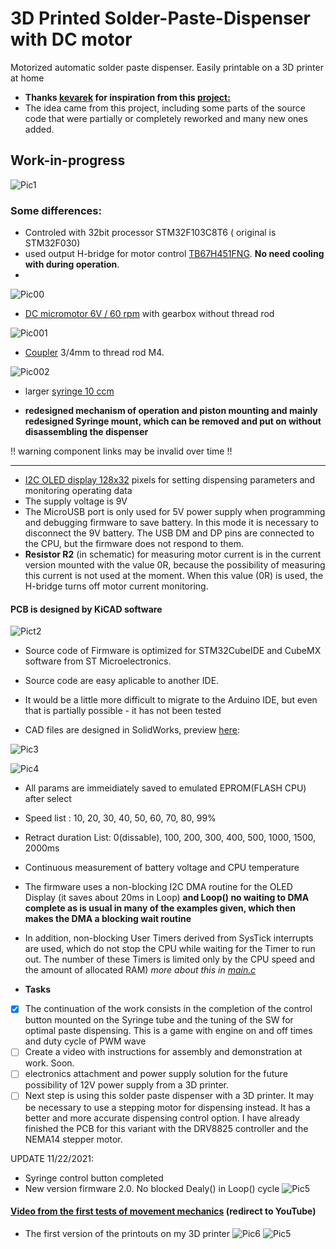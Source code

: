 # 3D Printed Solder-Paste-Dispenser with DC motor
Motorized automatic solder paste dispenser. Easily printable on a 3D printer at home
+ **Thanks [kevarek](https://hackaday.io/Kevarek) for inspiration from this [project:](https://hackaday.io/project/169748-low-cost-solder-paste-dispenser)**
+ The idea came from this project, including some parts of the source code that were partially or completely reworked and many new ones added. 

## __Work-in-progress__

![Pic1](images/IMG_20211109_155602.jpg)


### Some differences:

+ Controled with 32bit processor STM32F103C8T6 ( original is STM32F030)
+ used output H-bridge for motor control [TB67H451FNG](https://www.aliexpress.com/item/1005001738294266.html?spm=a2g0s.9042311.0.0.27424c4dVMVyey). **No need cooling with during operation**.
+ 
![Pic00](images/DCMotor6V.png)
+ [DC micromotor 6V / 60 rpm](https://www.aliexpress.com/item/33022320164.html?spm=a2g0s.9042311.0.0.266b4c4dmW3uVV) with gearbox without thread rod 

![Pic001](images/Coupler.png)
+ [Coupler](https://www.aliexpress.com/item/1005002015620915.html?spm=a2g0s.9042311.0.0.266b4c4dmW3uVV) 3/4mm to thread rod M4.
 
![Pic002](images/Syringe.png)
+ larger [syringe 10 ccm](https://www.aliexpress.com/item/10000092421369.html?spm=a2g0s.9042311.0.0.27424c4dw27aah)

+ **redesigned mechanism of operation and piston mounting and mainly redesigned Syringe mount, which can be removed and put on without disassembling the dispenser**




!! warning component links may be invalid over time !!

----------------------------------------------------------------------


+ [I2C OLED display 128x32](https://www.aliexpress.com/item/32879702750.html?spm=a2g0s.9042311.0.0.27424c4d1LUqwi) pixels for setting dispensing parameters and monitoring operating data
+ The supply voltage is 9V
+ The MicroUSB port is only used for 5V power supply when programming and debugging firmware to save battery. In this mode it is necessary to disconnect the 9V battery. The USB DM and DP pins are connected to the CPU, but the firmware does not respond to them. 
+ **Resistor R2** (in schematic) for measuring motor current is in the current version mounted with the value 0R, because the possibility of measuring this current is not used at the moment. When this value (0R) is used, the H-bridge turns off motor current monitoring.

#### PCB is designed by KiCAD software
![Pict2](images/SPD_DC_MotorHBridge.png)

+ Source code of Firmware is optimized for STM32CubeIDE and CubeMX software from ST Microelectronics.

+ Source code are easy aplicable to another IDE.

+ It would be a little more difficult to migrate to the Arduino IDE, but even that is partially possible - it has not been tested

+ CAD files are designed in SolidWorks, preview [here](https://grabcad.com/library/3d-printed-solder-paste-dispenser-1):

![Pic3](images/SolderPasteMotor1.PNG) 

![Pic4](images/SolderPasteMotor.gif)

+ All params are immeidiately saved to emulated EPROM(FLASH CPU) after select
+ Speed list : 10, 20, 30, 40, 50, 60, 70, 80, 99%
+ Retract duration List: 0(dissable), 100, 200, 300, 400, 500, 1000, 1500, 2000ms
+ Continuous measurement of battery voltage and CPU temperature
+ The firmware uses a non-blocking I2C DMA routine for the OLED Display (it saves about 20ms in Loop) **and Loop() no waiting to DMA complete as is usual in many of the examples given, which then makes the DMA a blocking wait routine**
+ In addition, non-blocking User Timers derived from SysTick interrupts are used, which do not stop the CPU while waiting for the Timer to run out. The number of these Timers is limited only by the CPU speed and the amount of allocated RAM) *more about this in* [*main.c*](Software/CubeMX/Src/main.c)

+ **Tasks**
- [x] The continuation of the work consists in the completion of the control button mounted on the Syringe tube and the tuning of the SW for optimal paste dispensing. This is a game with engine on and off times and duty cycle of PWM wave 
- [ ] Create a video with instructions for assembly and demonstration at work. Soon.
- [ ] electronics attachment and power supply solution for the future possibility of 12V power supply from a 3D printer.
- [ ] Next step is using this solder paste dispenser with a 3D printer. It may be necessary to use a stepping motor for dispensing instead. It has a better and more accurate dispensing control option. I have already finished the PCB for this variant with the DRV8825 controller and the NEMA14 stepper motor. 

UPDATE 11/22/2021:
- Syringe control button completed
- New version firmware 2.0. No blocked Dealy() in Loop() cycle
![Pic5](images/SwitchRing.PNG)

#### [Video from the first tests of movement mechanics](https://youtu.be/HmdS7s8p9XI) (redirect to YouTube) 
+ The first version of the printouts on my 3D printer
![Pic6](images/IMG_20211104_162506.jpg)
![Pic5](images/IMG_20211104_195446.jpg)
 





